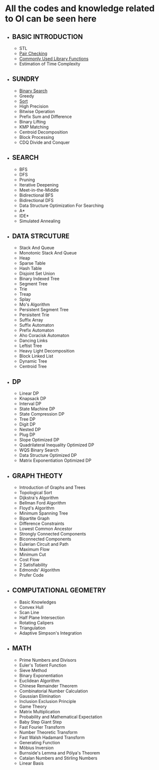 # All the codes and knowledge related to OI can be seen here

- ## BASIC INTRODUCTION
  - STL
  - [Pair Checking](https://github.com/wz150432/OI-cpp/blob/main/Pair%20Checking.md)
  - [Commonly Used Library Functions](https://github.com/wz150432/OI-cpp/blob/main/Commonly%20Used%20Library%20Functions.md)
  - Estimation of Time Complexity
- ## SUNDRY
  - [Binary Search](https://github.com/wz150432/OI-cpp/blob/main/Binary%20Search.md)
  - Greedy
  - [Sort](https://github.com/wz150432/OI-cpp/blob/main/Sort.md)
  - High Precision
  - Bitwise Operation
  - Prefix Sum and Difference
  - Binary Lifting
  - KMP Matching
  - Centroid Decomposition
  - Block Processing
  - CDQ Divide and Conquer
- ## SEARCH
  - BFS
  - DFS
  - Pruning
  - Iterative Deepening
  - Meet-in-the-Middle
  - Bidirectional BFS
  - Bidirectional DFS
  - Data Structure Optimization For Searching
  - A*
  - IDE*
  - Simulated Annealing
- ## DATA STRCUTURE
  - Stack And Queue
  - Monotonic Stack And Queue
  - Heap
  - Sparse Table
  - Hash Table
  - Disjoint Set Union
  - Binary Indexed Tree
  - Segment Tree
  - Trie
  - Treap
  - Splay
  - Mo's Algorithm
  - Persistent Segment Tree
  - Persisitent Trie
  - Suffix Array
  - Suffix Automaton
  - Prefix Automaton
  - Aho Coracisk Automaton
  - Dancing Links
  - Leftist Tree
  - Heavy Light Decomposition
  - Block Linked List
  - Dynamic Tree
  - Centroid Tree
- ## DP
  - Linear DP
  - Knapsack DP
  - Interval DP
  - State Machine DP
  - State Compression DP
  - Tree DP
  - Digit DP
  - Nested DP
  - Plug DP
  - Slope Optimized DP
  - Quadrilateral Inequality Optimized DP
  - WQS Binary Search
  - Data Structure Optimized DP
  - Matrix Exponentiation Optimized DP
- ## GRAPH THEOTY
  - Introduction of Graphs and Trees
  - Topological Sort
  - Dijkstra's Algorithm
  - Bellman Ford Algorithm
  - Floyd's Algorithm
  - Minimum Spanning Tree
  - Bipartite Graph
  - Difference Constraints
  - Lowest Common Ancestor
  - Strongly Connected Components
  - Biconnected Components
  - Eulerian Circuit and Path
  - Maximum Flow
  - Minimum Cut
  - Cost Flow
  - 2 Satisfiability
  - Edmonds' Algorithm
  - Prufer Code
- ## COMPUTATIONAL GEOMETRY
  - Basic Knowledges
  - Convex Hull
  - Scan Line
  - Half Plane Intersection
  - Rotating Calipers
  - Triangulation
  - Adaptive Simpson's Integration
- ## MATH
  - Prime Numbers and Divisors
  - Euler's Totient Function
  - Sieve Method
  - Binary Exponentiation
  - Euclidean Algorithm
  - Chinese Remainder Theorem
  - Combinatorial Number Calculation
  - Gaussian Elimination
  - Inclusion Exclusion Principle
  - Game Theory
  - Matrix Multiplication
  - Probability and Mathematical Expectation
  - Baby Step Giant Step
  - Fast Fourier Transform
  - Number Theoretic Transform
  - Fast Walsh Hadamard Transform
  - Generating Function
  - Möbius Inversion
  - Burnside's Lemma and Pólya's Theorem
  - Catalan Numbers and Stirling Numbers
  - Linear Basis
